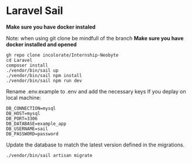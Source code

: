 # Laravel Sail

**Make sure you have docker instaled**

Note: when using git clone be mindfull of the branch
**Make sure you have docker installed and opened**

```
gh repo clone incolorate/Internship-Neobyte
cd Laravel
composer install
./vendor/bin/sail up
./vendor/bin/sail npm install
./vendor/bin/sail npm run dev
```

Rename .env.example to .env and add the necessary keys
If you deplay on local machine:

```
DB_CONNECTION=mysql
DB_HOST=mysql
DB_PORT=3306
DB_DATABASE=example_app
DB_USERNAME=sail
DB_PASSWORD=password
```

Update the database to match the latest version defined in the migrations.

```
./vendor/bin/sail artisan migrate
```
